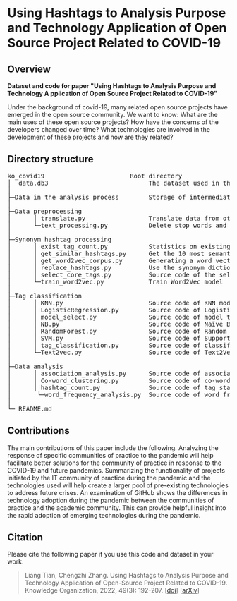 # Using Hashtags to Analysis Purpose and Technology Application of Open Source Project Related to COVID-19
## Overview
<b>Dataset and code for paper "Using Hashtags to Analysis Purpose and Technology A
pplication of Open Source Project Related to COVID-19"</b>

Under the background of covid-19, many related open source projects have 
emerged in the open source community. We want to know: What are the main 
uses of these open source projects? How have the concerns of the developers 
changed over time? What technologies are involved in the development of these 
projects and how are they related?

## Directory structure
<pre>ko_covid19                       Root directory  
│  data.db3                           The dataset used in this study is stored in a SQLite database
│
├─Data in the analysis process        Storage of intermediate data
│
├─Data preprocessing                   
│      │ translate.py                 Translate data from other languages into English
│      └─text_processing.py           Delete stop words and other special characters
│
├─Synonym hashtag processing
│      │ exist_tag_count.py           Statistics on existing tags
│      │ get_similar_hashtags.py      Get the 10 most semantically similar topic tags
│      │ get_word2vec_corpus.py       Generating a word vector training corpus
│      │ replace_hashtags.py          Use the synonym dictionary to replace the synonym
│      │ select_core_tags.py          Source code of the selection of core topic tags
│      └─train_word2vec.py            Train Word2Vec model
│
├─Tag classification
│      │ KNN.py                       Source code of KNN model
│      │ LogisticRegression.py        Source code of Logistic Regression (LR) model
│      │ model_select.py              Source code of model testing
│      │ NB.py                        Source code of Naïve Bayes (NB) model
│      │ RandomForest.py              Source code of Random Forest (RF) model
│      │ SVM.py                       Source code of Support Vector Machine (SVM) model
│      │ tag_classification.py        Source code of classification
│      └─Text2vec.py                  Source code of Text2Vec model
│ 
├─Data analysis                       
│      │ association_analysis.py      Source code of association analysis 
│      │ Co-word_clustering.py        Source code of co-word clustering
│      │ hashtag_count.py             Source code of tag statistics of tag extraction results
│       └─word_frequency_analysis.py  Source code of word frequency analysis
│      
└─ README.md
</pre>
## Contributions
The main contributions of this paper include the following. Analyzing the response of specific communities of practice to the pandemic will help facilitate better solutions for the community of practice in response to the COVID-19 and future pandemics. Summarizing the functionality of projects initiated by the IT community of practice during the pandemic and the technologies used will help create a larger pool of pre-existing technologies to address future crises. An examination of GitHub shows the differences in technology adoption during the pandemic between the communities of practice and the academic community. This can provide helpful insight into the rapid adoption of emerging technologies during the pandemic.
## Citation
Please cite the following paper if you use this code and dataset in your work.
>Liang Tian, Chengzhi Zhang. Using Hashtags to Analysis Purpose and Technology Application of Open-Source Project Related to COVID-19. Knowledge Organization, 2022, 49(3): 192-207. [[doi](https://doi.org/10.5771/0943-7444-2022-3-192)]  [[arXiv](http://arxiv.org/abs/2207.06219)]
